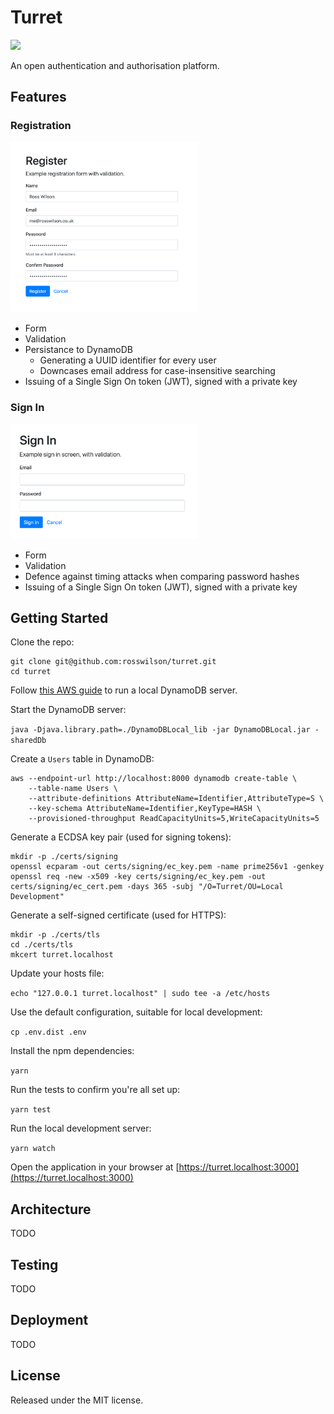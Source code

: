 # Turret

[![](https://github.com/rosswilson/turret/workflows/Node.js/badge.svg)](https://github.com/rosswilson/turret/actions)

An open authentication and authorisation platform.

## Features

### Registration

<a href="./docs/screenshots/register.png">
  <img src="./docs/screenshots/register.png" alt="registration form with name, email, password, and password repeat fields" width="300">
</a>

- Form
- Validation
- Persistance to DynamoDB
  - Generating a UUID identifier for every user
  - Downcases email address for case-insensitive searching
- Issuing of a Single Sign On token (JWT), signed with a private key

### Sign In

<a href="./docs/screenshots/sign-in.png">
  <img src="./docs/screenshots/sign-in.png" alt="sign-in form with email and password fields" width="300">
</a>

- Form
- Validation
- Defence against timing attacks when comparing password hashes
- Issuing of a Single Sign On token (JWT), signed with a private key

## Getting Started

Clone the repo:

```
git clone git@github.com:rosswilson/turret.git
cd turret
```

Follow [this AWS guide](https://docs.aws.amazon.com/amazondynamodb/latest/developerguide/DynamoDBLocal.DownloadingAndRunning.html) to run a local DynamoDB server.

Start the DynamoDB server:

`java -Djava.library.path=./DynamoDBLocal_lib -jar DynamoDBLocal.jar -sharedDb`

Create a `Users` table in DynamoDB:

```
aws --endpoint-url http://localhost:8000 dynamodb create-table \
    --table-name Users \
    --attribute-definitions AttributeName=Identifier,AttributeType=S \
    --key-schema AttributeName=Identifier,KeyType=HASH \
    --provisioned-throughput ReadCapacityUnits=5,WriteCapacityUnits=5
```

Generate a ECDSA key pair (used for signing tokens):

```
mkdir -p ./certs/signing
openssl ecparam -out certs/signing/ec_key.pem -name prime256v1 -genkey
openssl req -new -x509 -key certs/signing/ec_key.pem -out certs/signing/ec_cert.pem -days 365 -subj "/O=Turret/OU=Local Development"
```

Generate a self-signed certificate (used for HTTPS):

```
mkdir -p ./certs/tls
cd ./certs/tls
mkcert turret.localhost
```

Update your hosts file:

`echo "127.0.0.1 turret.localhost" | sudo tee -a /etc/hosts`

Use the default configuration, suitable for local development:

`cp .env.dist .env`

Install the npm dependencies:

`yarn`

Run the tests to confirm you're all set up:

`yarn test`

Run the local development server:

`yarn watch`

Open the application in your browser at [https://turret.localhost:3000](https://turret.localhost:3000)

## Architecture

TODO

## Testing

TODO

## Deployment

TODO

## License

Released under the MIT license.
